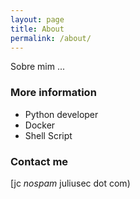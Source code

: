```yaml
---
layout: page
title: About
permalink: /about/
---
```


Sobre mim ...

### More information

- Python developer
- Docker 
- Shell Script


### Contact me

[jc *nospam* juliusec dot com)
